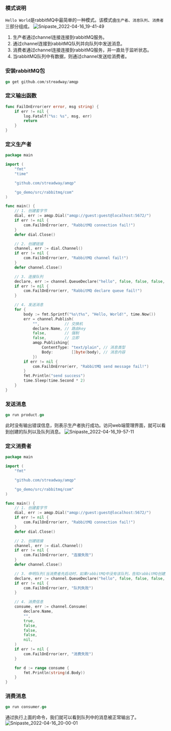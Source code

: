 ### 模式说明

`Hello World`是rabbitMQ中最简单的一种模式。该模式由`生产者`、`消息队列`、`消费者`三部分组成。
![Snipaste_2022-04-16_19-41-49](https://files.mdnice.com/user/5113/62f7063e-8f4c-41b1-8d8c-ad5a08095256.png)
1. 生产者通过channel连接连接到rabbitMQ服务。
2. 通过channel连接到rabbitMQ队列并向队列中发送消息。
3. 消费者通过channel连接连接到rabbitMQ服务，并一直处于监听状态。
4. 当rabbitMQ队列中有数据，则通过channel发送给消费者。

### 安装rabbitMQ包

```go
go get github.com/streadway/amqp
```

### 定义输出函数

```go
func FailOnError(err error, msg string) {
	if err != nil {
		log.Fatalf("%s: %s", msg, err)
		return
	}
}
```

### 定义生产者

```go
package main

import (
	"fmt"
	"time"

	"github.com/streadway/amqp"

	"go_demo/src/rabbitmq/com"
)

func main() {
	// 1. 创建套字节
	dial, err := amqp.Dial("amqp://guest:guest@localhost:5672/")
	if err != nil {
		com.FailOnError(err, "RabbitMQ connection fail!")
	}
	defer dial.Close()

	// 2. 创建链接
	channel, err := dial.Channel()
	if err != nil {
		com.FailOnError(err, "RabbitMQ channel fail!")
	}
	defer channel.Close()

	// 3. 连接队列
	declare, err := channel.QueueDeclare("hello", false, false, false, false, nil)
	if err != nil {
		com.FailOnError(err, "RabbitMQ declare queue fail!")
	}

	// 4. 发送消息
	for {
		body := fmt.Sprintf("%s\t%s", "Hello, World!", time.Now())
		err = channel.Publish(
			"",           // 交换机
			declare.Name, // 路由key
			false,        // 强制
			false,        // 立即
			amqp.Publishing{
				ContentType: "text/plain", // 消息类型
				Body:        []byte(body), // 消息内容
			})
		if err != nil {
			com.FailOnError(err, "RabbitMQ send message fail!")
		}
		fmt.Println("send success")
		time.Sleep(time.Second * 2)
	}
}
```

### 发送消息

```go
go run product.go
```
此时没有输出错误信息，则表示生产者执行成功。访问web端管理界面，就可以看到创建的队列以及队列消息。
![Snipaste_2022-04-16_19-57-11](https://files.mdnice.com/user/5113/533ee02a-6651-49a6-b8cb-6eb61b072abc.png)

### 定义消费者

```go
package main

import (
	"fmt"

	"github.com/streadway/amqp"

	"go_demo/src/rabbitmq/com"
)

func main() {
	// 1. 创建套字节
	dial, err := amqp.Dial("amqp://guest:guest@localhost:5672/")
	if err != nil {
		com.FailOnError(err, "RabbitMQ connection fail!")
	}
	defer dial.Close()

	// 2. 创建链接
	channel, err := dial.Channel()
	if err != nil {
		com.FailOnError(err, "连接失败")
	}
	defer channel.Close()

	// 3. 申明队列(当消费者先启动时，如果rabbitMQ中没有该队列，告知rabbitMQ创建好队列。)
	declare, err := channel.QueueDeclare("hello", false, false, false, false, nil)
	if err != nil {
		com.FailOnError(err, "队列失败")
	}

	// 4. 消费信息
	consume, err := channel.Consume(
		declare.Name,
		"",
		true,
		false,
		false,
		false,
		nil,
	)
	if err != nil {
		com.FailOnError(err, "消费失败")
	}

	for d := range consume {
		fmt.Println(string(d.Body))
	}
}
```
### 消费消息

```go
go run consumer.go
```
通过执行上面的命令，我们就可以看到队列中的消息被正常输出了。
![Snipaste_2022-04-16_20-00-01](https://files.mdnice.com/user/5113/5ba65a62-5b0c-453d-a3c8-69be5388d2f4.png)
